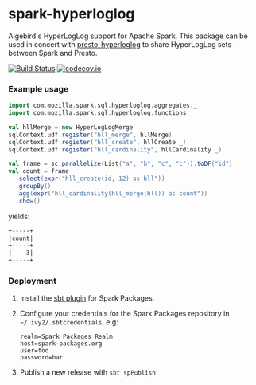 # spark-hyperloglog
Algebird's HyperLogLog support for Apache Spark. This package can be used in concert
with [presto-hyperloglog](https://github.com/vitillo/presto-hyperloglog) to share
HyperLogLog sets between Spark and Presto.

[![Build Status](https://travis-ci.org/vitillo/spark-hyperloglog.svg?branch=master)](https://travis-ci.org/vitillo/spark-hyperloglog) [![codecov.io](https://codecov.io/github/vitillo/spark-hyperloglog/coverage.svg?branch=master)](https://codecov.io/github/vitillo/spark-hyperloglog?branch=master)

### Example usage
```scala
import com.mozilla.spark.sql.hyperloglog.aggregates._
import com.mozilla.spark.sql.hyperloglog.functions._

val hllMerge = new HyperLogLogMerge
sqlContext.udf.register("hll_merge", hllMerge)
sqlContext.udf.register("hll_create", hllCreate _)
sqlContext.udf.register("hll_cardinality", hllCardinality _)

val frame = sc.parallelize(List("a", "b", "c", "c")).toDF("id")
val count = frame
  .select(expr("hll_create(id, 12) as hll"))
  .groupBy()
  .agg(expr("hll_cardinality(hll_merge(hll)) as count"))
  .show()
```

yields:

```bash
+-----+
|count|
+-----+
|    3|
+-----+
```

### Deployment
1. Install the [sbt plugin](https://github.com/databricks/sbt-spark-package) for Spark Packages.

2. Configure your credentials for the Spark Packages repository in `~/.ivy2/.sbtcredentials`, e.g:
   ```
   realm=Spark Packages Realm
   host=spark-packages.org
   user=foo
   password=bar
   ```

3. Publish a new release with `sbt spPublish`
